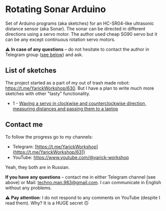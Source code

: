 # Rotating Sonar Arduino
Set of Arduino programs (aka sketches) for an HC-SR04-like ultrasonic distance sensor (aka Sonar). The sonar can be directed in different directions using a servo motor. The author used cheap SG90 servo but it can be any except continuous rotation servo motors. 

⚠️ **In case of any questions** – do not hesitate to contact the author in Telegram group ([see below](#contact-me)) and ask.

## List of sketches
The project started as a part of my out of trash made robot: https://t.me/YarickWorkshop/630. But I have a plan to write much more sketches with other "tasty" functionality.
   - 1 - [Waving a servo in clockwise and counterclockwise direction, measuring distances and passing them to a laptop](./01_simple_sonar)

## Contact me
To follow the progress go to my channels:
  - Telegram: [https://t.me/YarickWorkshop](https://t.me/YarickWorkshop/631)
  - YouTube: https://www.youtube.com/@yarick-workshop

Yeah, they both are in Russian.

**If you have any questions** – contact me in either Telegram channel (see above) or Mail: techno.man.983@gmail.com. I can communicate in English without any problems. 

⚠️ **Pay attention**: I do not respond to any comments on YouTube (despite I read them). Why? It is a HUGE secret 🙃

